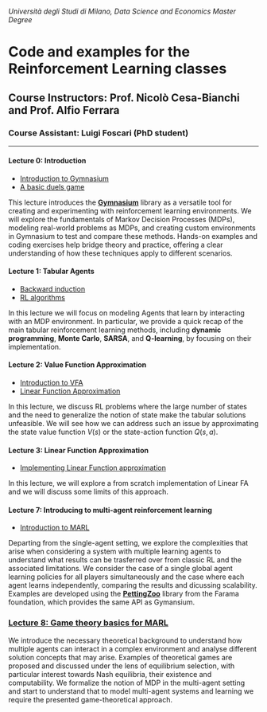 ###### Università degli Studi di Milano, Data Science and Economics Master Degree

# Code and examples for the Reinforcement Learning classes

## Course Instructors: Prof. Nicolò Cesa-Bianchi and Prof. Alfio Ferrara

### Course Assistant: Luigi Foscari (PhD student)

---

#### Lecture 0: Introduction
- [Introduction to Gymnasium](L0.0-gym-introduction.ipynb)
- [A basic duels game](L0.1-basic-duels.ipynb)

This lecture introduces the **[Gymnasium](https://gymnasium.farama.org/)** library as a versatile tool for creating and experimenting with reinforcement learning environments. We will explore the fundamentals of Markov Decision Processes (MDPs), modeling real-world problems as MDPs, and creating custom environments in Gymnasium to test and compare these methods. Hands-on examples and coding exercises help bridge theory and practice, offering a clear understanding of how these techniques apply to different scenarios. 

#### Lecture 1: Tabular Agents
- [Backward induction](L1.0-tabular-agents-dp-backward-induction.ipynb)
- [RL algorithms](L1.1-tabular-agents-rl-algorithms.ipynb)

In this lecture we will focus on modeling Agents that learn by interacting with an MDP environment.
In particular, we provide a quick recap of the main tabular reinforcement learning methods, including **dynamic programming**, **Monte Carlo**, **SARSA**, and **Q-learning**, by focusing on their implementation.

#### Lecture 2: Value Function Approximation
- [Introduction to VFA](L2.0-value-function-approximation.ipynb)
- [Linear Function Approximation](L2.1-linear-function-approximation.ipynb)

In this lecture, we discuss RL problems where the large number of states and the need to generalize the notion of state make the tabular solutions unfeasible. We will see how we can address such an issue by approximating the state value function $V(s)$ or the state-action function $Q(s, a)$.

#### Lecture 3: Linear Function Approximation
- [Implementing Linear Function approximation](./L3.0-linear-fa.ipynb)

In this lecture, we will explore a from scratch implementation of Linear FA and we will discuss some limits of this approach.

#### Lecture 7: Introducing to multi-agent reinforcement learning

- [Introduction to MARL](./L7-multiagent-rl.ipynb)

Departing from the single-agent setting, we explore the complexities that arise when considering a system with multiple learning agents to understand what results can be trasferred over from classic RL and the associated limitations. We consider the case of a single global agent learning policies for all players simultaneously and the case where each agent learns independently, comparing the results and dicussing scalability. Examples are developed using the **[PettingZoo](https://pettingzoo.farama.org/)** library from the Farama foundation, which provides the same API as Gymansium.

### [Lecture 8: Game theory basics for MARL](L8-introduction-to-game-theory.ipynb)

We introduce the necessary theoretical background to understand how multiple agents can interact in a complex environment and analyse different solution concepts that may arise. Examples of theoretical games are proposed and discussed under the lens of equilibrium selection, with particular interest towards Nash equilibria, their existence and computability. We formalize the notion of MDP in the multi-agent setting and start to understand that to model multi-agent systems and learning we require the presented game-theoretical approach.